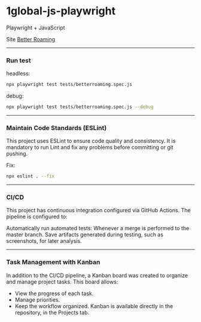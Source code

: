 # 1global-js-playwright

Playwright + JavaScript

Site [Better Roaming](https://www.betterroaming.com/) 

---

### Run test
headless:
```bash
npx playwright test tests/betterroaming.spec.js 
```

debug:
```bash
npx playwright test tests/betterroaming.spec.js --debug
```

---

### Maintain Code Standards (ESLint)
This project uses ESLint to ensure code quality and consistency. It is mandatory to run Lint and fix any problems before committing or git pushing.

Fix:
```bash
npx eslint . --fix
```
---

### CI/CD

This project has continuous integration configured via GitHub Actions. The pipeline is configured to:

Automatically run automated tests:
Whenever a merge is performed to the master branch.
Save artifacts generated during testing, such as screenshots, for later analysis.

---

### Task Management with Kanban

In addition to the CI/CD pipeline, a Kanban board was created to organize and manage project tasks. This board allows:

- View the progress of each task.
- Manage priorities.
- Keep the workflow organized.
Kanban is available directly in the repository, in the Projects tab.










